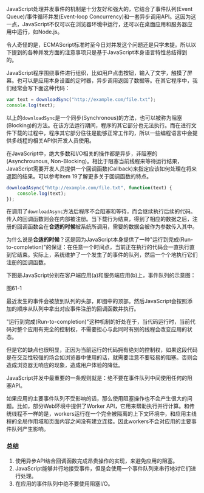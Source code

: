 JavaScript处理并发事件的机制是十分友好和强大的，它结合了事件队列(Event Queue)/事件循环并发(Event-loop Concurrency)和一套异步调用API。这因为这一点，JavaScript不仅可以在浏览器环境中运行，还可以在桌面应用和服务器应用中运行，如Node.js。

令人奇怪的是，ECMAScript标准时至今日对并发这个问题还是只字未提。所以以下提到的各种并发方面的注意事项只是基于JavaScript本身语言特性总结得到的。

JavaScript程序围绕事件进行组织，比如用户点击按钮，输入了文字，触摸了屏幕。也可以是应用本身设置的定时器，异步调用返回了数据等。在其它程序中，我们经常会写下面这种代码：

```js
var text = downloadSync("http://example.com/file.txt");
console.log(text);
```

以上的`downloadSync`是一个同步(Synchronous)的方法，也可以被称为阻塞(Blocking)的方法。在该方法运行期间，程序的其它部分也无法执行。而在进行文件下载的过程中，程序其它部分往往是能够正常工作的，所以一些编程语言中会提供多线程的相关API供开发人员使用。

在JavaScript中，绝大多数和I/O相关的操作都是异步，非阻塞的(Asynchrounous, Non-Blocking)。相比于阻塞当前线程来等待运行结果，JavaScript需要开发人员提供一个回调函数(Callback)来指定应该如何处理在将来返回的结果。可以参考Item 19了解更多关于回调函数的特点。

```js
downloadAsync("http://example.com/file.txt", function(text) {
	console.log(text);
});
```

在调用了`downloadAsync`方法后程序不会阻塞和等待，而会继续执行后续的代码。传入的回调函数则会在内部被注册。当下载行为结束，得到了相应的数据之后，注册的回调函数会在**合适的时候**被系统所调用，需要的数据会被作为参数传入其中。

为什么说是**合适的时候**？这是因为JavaScript本身提供了一种"运行到完成(Run-to-completion)"的保证：在任意一个时间点，当前正在执行的代码会一直执行直到它结束。实际上，系统维护了一个发生了的事件的队列，然后一个个地执行它们注册的回调函数。

下图是JavaScript分别在客户端应用(a)和服务端应用(b)上，事件队列的示意图：

图61-1

最近发生的事件会被放到队列的头部，即图中的顶部。然后JavaScript会按照添加的顺序从队列中拿出对应事件注册的回调函数并执行。

"运行到完成(Run-to-completion)"这种机制的好处在于，当代码运行时，当前代码对整个应用有完全的控制权，不需要担心与此同时有别的线程会改变应用的状态。

但是它的缺点也很明显，正因为当前运行的代码拥有绝对的控制权，如果这段代码是在交互性较强的场合如浏览器中使用的话，就需要注意不要轻易的阻塞。否则会造成浏览器无响应的现象，造成用户体验的降低。

JavaScript并发中最重要的一条规则就是：绝不要在事件队列中间使用任何的阻塞API。

如果应用的主要事件队列不受影响的话，那么使用阻塞操作也不会产生很大的问题。比如，部分Web环境中提供了Worker API，它用来帮助执行并行计算。和传统线程不一样的是，workers运行在一个完全被隔离的上下文环境中，和应用主线程的全局作用域和页面内容之间没有建立连接。因此workers不会对应用的主要事件队列产生影响。

### 总结 ###

1. 使用异步API结合回调函数完成昂贵操作的实现，来避免应用的阻塞。
2. JavaScript能够并行地接受事件，但是会使用一个事件队列来串行地对它们进行处理。
3. 在应用的事件队列中绝不要使用阻塞I/O。





